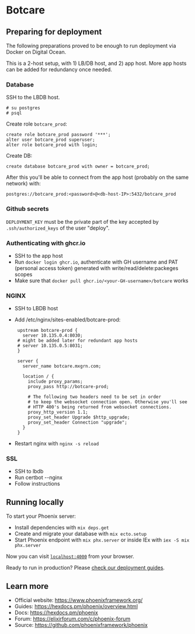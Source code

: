 # Botcare

## Preparing for deployment

The following preparations proved to be enough to run deployment via Docker on Digital Ocean.

This is a 2-host setup, with 1) LB/DB host, and 2) app host. More app hosts can be added for redundancy once needed.

### Database

SSH to the LBDB host.

    # su postgres
    # psql

Create role `botcare_prod`:

    create role botcare_prod password '***';
    alter user botcare_prod superuser;
    alter role botcare_prod with login;

Create DB:

    create database botcare_prod with owner = botcare_prod;

After this you'll be able to connect from the app host (probably on the same network) with:

    postgres://botcare_prod:<password>@<db-host-IP>:5432/botcare_prod

### Github secrets

`DEPLOYMENT_KEY` must be the private part of the key accepted by `.ssh/authorized_keys` of the user "deploy".

### Authenticating with ghcr.io

  * SSH to the app host
  * Run `docker login ghcr.io`, authenticate with GH username and PAT (personal access token) generated with
  write/read/delete:packeges scopes
  * Make sure that `docker pull ghcr.io/<your-GH-username>/botcare` works

### NGINX

  * SSH to LBDB host
  * Add /etc/nginx/sites-enabled/botcare-prod:

       ```
        upstream botcare-prod {
          server 10.135.0.4:8030;
        # might be added later for redundant app hosts
        # server 10.135.0.5:8031;
        }

        server {
          server_name botcare.mxgrn.com;

          location / {
            include proxy_params;
            proxy_pass http://botcare-prod;

            # The following two headers need to be set in order
            # to keep the websocket connection open. Otherwise you'll see
            # HTTP 400's being returned from websocket connections.
            proxy_http_version 1.1;
            proxy_set_header Upgrade $http_upgrade;
            proxy_set_header Connection "upgrade";
          }
        }
      ```

  * Restart nginx with `nginx -s reload`

### SSL

  * SSH to lbdb
  * Run certbot --nginx
  * Follow instructions

## Running locally

To start your Phoenix server:

  * Install dependencies with `mix deps.get`
  * Create and migrate your database with `mix ecto.setup`
  * Start Phoenix endpoint with `mix phx.server` or inside IEx with `iex -S mix phx.server`

Now you can visit [`localhost:4000`](http://localhost:4000) from your browser.

Ready to run in production? Please [check our deployment guides](https://hexdocs.pm/phoenix/deployment.html).

## Learn more

  * Official website: https://www.phoenixframework.org/
  * Guides: https://hexdocs.pm/phoenix/overview.html
  * Docs: https://hexdocs.pm/phoenix
  * Forum: https://elixirforum.com/c/phoenix-forum
  * Source: https://github.com/phoenixframework/phoenix
